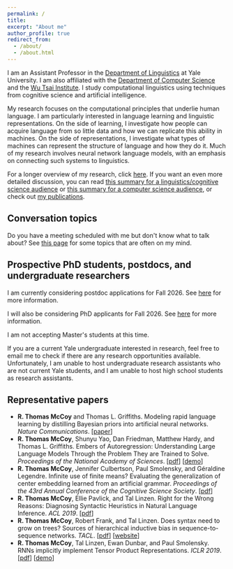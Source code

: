 ```yaml
---
permalink: /
title: 
excerpt: "About me"
author_profile: true
redirect_from: 
  - /about/
  - /about.html
---
```


I am an Assistant Professor in the [Department of Linguistics](https://ling.yale.edu/) at Yale University. I am also affiliated with the [Department of Computer Science](https://cpsc.yale.edu/) and the [Wu Tsai Institute](https://wti.yale.edu/). I study computational linguistics using techniques from cognitive science and artificial intelligence. 

My research focuses on the computational principles that underlie human language. I am particularly interested in language learning and linguistic representations. On the side of learning, I investigate how people can acquire language from so little data and how we can replicate this ability in machines. On the side of representations, I investigate what types of machines can represent the structure of language and how they do it. Much of my research involves neural network language models, with an emphasis on connecting such systems to linguistics.

For a longer overview of my research, click [here](https://rtmccoy.com/research/). If you want an even more detailed discussion, you can read [this summary for a linguistics/cognitive science audience](https://rtmccoy.com/files/mccoy_ling_research_statement_10sept2023.pdf) or [this summary for a computer science audience](https://rtmccoy.com/files/mccoy_nlp_research_statement_10sept2023.pdf), or check out [my publications](https://rtmccoy.com/pubs/).


## Conversation topics

 Do you have a meeting scheduled with me but don't know what to talk about? See [this page](https://rtmccoy.com/topics/) for some topics that are often on my mind.


## Prospective PhD students, postdocs, and undergraduate researchers

I am currently considering postdoc applications for Fall 2026. See [here](https://rtmccoy.com/prospective_postdocs/) for more information.

I will also be considering PhD applicants for Fall 2026. See [here](https://rtmccoy.com/prospective_students_and_postdocs) for more information.

I am not accepting Master's students at this time.

If you are a current Yale undergraduate interested in research, feel free to email me to check if there are any research opportunities available. Unfortunately, I am unable to host undergraduate research assistants who are not current Yale students, and I am unable to host high school students as research assistants.

## Representative papers

- <b>R. Thomas McCoy</b> and Thomas L. Griffiths. Modeling rapid language learning by distilling Bayesian priors into artificial neural networks. <em>Nature Communications</em>. [<a href="https://www.nature.com/articles/s41467-025-59957-y">paper</a>]
- <b>R. Thomas McCoy</b>, Shunyu Yao, Dan Friedman, Matthew Hardy, and Thomas L. Griffiths. Embers of Autoregression: Understanding Large Language Models Through the Problem They are Trained to Solve. <em>Proceedings of the National Academy of Sciences</em>. [<a href="https://www.pnas.org/doi/pdf/10.1073/pnas.2322420121">pdf</a>] [<a href="https://rtmccoy.com/embers_shift_ciphers.html">demo</a>]
- **R. Thomas McCoy**, Jennifer Culbertson, Paul Smolensky, and Géraldine Legendre. Infinite use of finite means? Evaluating the generalization of center embedding learned from an artificial grammar. <em>Proceedings of the 43rd Annual Conference of the Cognitive Science Society</em>. [<a href="https://psyarxiv.com/r8ct2">pdf</a>] 
- **R. Thomas McCoy**, Ellie Pavlick, and Tal Linzen. Right for the Wrong Reasons: Diagnosing Syntactic Heuristics in Natural Language Inference. *ACL 2019*. [<a href="https://www.aclweb.org/anthology/P19-1334.pdf">pdf</a>]  
- **R. Thomas McCoy**, Robert Frank, and Tal Linzen. Does syntax need to grow on trees? Sources of hierarchical inductive bias in sequence-to-sequence networks. *TACL*. [<a href="https://www.mitpressjournals.org/doi/pdf/10.1162/tacl_a_00304">pdf</a>] [<a href="http://rtmccoy.com/rnn_hierarchical_biases.html">website</a>]
- **R. Thomas McCoy**, Tal Linzen, Ewan Dunbar, and Paul Smolensky. RNNs implicitly implement Tensor Product Representations. *ICLR 2019*. [<a href="https://openreview.net/pdf?id=BJx0sjC5FX">pdf</a>] [<a href="https://tommccoy1.github.io/tpdn/tpr_demo.html">demo</a>]



